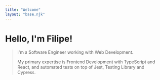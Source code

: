 ```yaml
---
title: "Welcome"
layout: "base.njk"
---
```


<div class="-mx-8 mb-10 px-8 pt-10 pb-16 bg-gray-900">

# Hello, I'm Filipe!

<blockquote class="max-w-3xl pl-4 border-l-2 border-blue-300 text-lg">
I'm a Software Engineer working with Web Development.

My primary expertise is Frontend Development with TypeScript and React, and automated tests on top of Jest, Testing Library and Cypress.

</blockquote>
</div>
